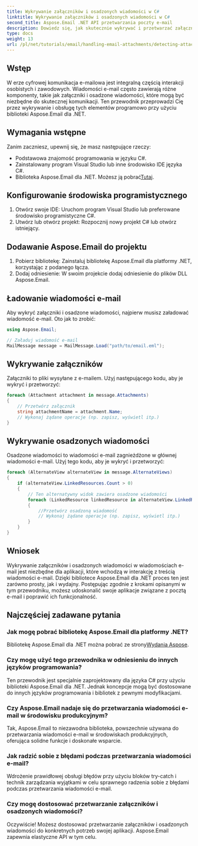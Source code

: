 ```yaml
---
title: Wykrywanie załączników i osadzonych wiadomości w C#
linktitle: Wykrywanie załączników i osadzonych wiadomości w C#
second_title: Aspose.Email .NET API przetwarzania poczty e-mail
description: Dowiedz się, jak skutecznie wykrywać i przetwarzać załączniki i osadzone wiadomości w wiadomościach e-mail, korzystając z biblioteki Aspose.Email dla .NET. Ten kompleksowy przewodnik obejmuje konfigurację.
type: docs
weight: 13
url: /pl/net/tutorials/email/handling-email-attachments/detecting-attachment-and-embedded-message-in-csharp/
---
```

## Wstęp

W erze cyfrowej komunikacja e-mailowa jest integralną częścią interakcji osobistych i zawodowych. Wiadomości e-mail często zawierają różne komponenty, takie jak załączniki i osadzone wiadomości, które mogą być niezbędne do skutecznej komunikacji. Ten przewodnik przeprowadzi Cię przez wykrywanie i obsługę tych elementów programowo przy użyciu biblioteki Aspose.Email dla .NET.

## Wymagania wstępne

Zanim zaczniesz, upewnij się, że masz następujące rzeczy:

- Podstawowa znajomość programowania w języku C#.
- Zainstalowany program Visual Studio lub inne środowisko IDE języka C#.
- Biblioteka Aspose.Email dla .NET. Możesz ją pobrać[Tutaj](https://products.aspose.com/email/net).

## Konfigurowanie środowiska programistycznego

1. Otwórz swoje IDE: Uruchom program Visual Studio lub preferowane środowisko programistyczne C#.
2. Utwórz lub otwórz projekt: Rozpocznij nowy projekt C# lub otwórz istniejący.

## Dodawanie Aspose.Email do projektu

1. Pobierz bibliotekę: Zainstaluj bibliotekę Aspose.Email dla platformy .NET, korzystając z podanego łącza.
2. Dodaj odniesienie: W swoim projekcie dodaj odniesienie do plików DLL Aspose.Email.

## Ładowanie wiadomości e-mail

Aby wykryć załączniki i osadzone wiadomości, najpierw musisz załadować wiadomość e-mail. Oto jak to zrobić:

```csharp
using Aspose.Email;

// Załaduj wiadomość e-mail
MailMessage message = MailMessage.Load("path/to/email.eml");
```

## Wykrywanie załączników

Załączniki to pliki wysyłane z e-mailem. Użyj następującego kodu, aby je wykryć i przetworzyć:

```csharp
foreach (Attachment attachment in message.Attachments)
{
    // Przetwórz załącznik
    string attachmentName = attachment.Name;
    // Wykonaj żądane operacje (np. zapisz, wyświetl itp.)
}
```

## Wykrywanie osadzonych wiadomości

Osadzone wiadomości to wiadomości e-mail zagnieżdżone w głównej wiadomości e-mail. Użyj tego kodu, aby je wykryć i przetworzyć:

```csharp
foreach (AlternateView alternateView in message.AlternateViews)
{
    if (alternateView.LinkedResources.Count > 0)
    {
        // Ten alternatywny widok zawiera osadzone wiadomości
        foreach (LinkedResource linkedResource in alternateView.LinkedResources)
        {
            //Przetwórz osadzoną wiadomość
            // Wykonaj żądane operacje (np. zapisz, wyświetl itp.)
        }
    }
}
```

## Wniosek

Wykrywanie załączników i osadzonych wiadomości w wiadomościach e-mail jest niezbędne dla aplikacji, które wchodzą w interakcję z treścią wiadomości e-mail. Dzięki bibliotece Aspose.Email dla .NET proces ten jest zarówno prosty, jak i wydajny. Postępując zgodnie z krokami opisanymi w tym przewodniku, możesz udoskonalić swoje aplikacje związane z pocztą e-mail i poprawić ich funkcjonalność.

## Najczęściej zadawane pytania

### Jak mogę pobrać bibliotekę Aspose.Email dla platformy .NET?

 Bibliotekę Aspose.Email dla .NET można pobrać ze strony[Wydania Aspose](https://releases.aspose.com/email/net/).

### Czy mogę użyć tego przewodnika w odniesieniu do innych języków programowania?

Ten przewodnik jest specjalnie zaprojektowany dla języka C# przy użyciu biblioteki Aspose.Email dla .NET. Jednak koncepcje mogą być dostosowane do innych języków programowania i bibliotek z pewnymi modyfikacjami.

### Czy Aspose.Email nadaje się do przetwarzania wiadomości e-mail w środowisku produkcyjnym?

Tak, Aspose.Email to niezawodna biblioteka, powszechnie używana do przetwarzania wiadomości e-mail w środowiskach produkcyjnych, oferująca solidne funkcje i doskonałe wsparcie.

### Jak radzić sobie z błędami podczas przetwarzania wiadomości e-mail?

Wdrożenie prawidłowej obsługi błędów przy użyciu bloków try-catch i technik zarządzania wyjątkami w celu sprawnego radzenia sobie z błędami podczas przetwarzania wiadomości e-mail.

### Czy mogę dostosować przetwarzanie załączników i osadzonych wiadomości?

Oczywiście! Możesz dostosować przetwarzanie załączników i osadzonych wiadomości do konkretnych potrzeb swojej aplikacji. Aspose.Email zapewnia elastyczne API w tym celu.